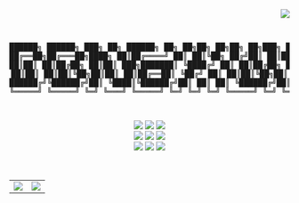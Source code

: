 <div align=right>
    <a href="https://hits.seeyoufarm.com"><img src="https://hits.seeyoufarm.com/api/count/incr/badge.svg?url=https%3A%2F%2Fgithub.com%2Fdonghyun0502&count_bg=%234778BE&title_bg=%23555555&icon=&icon_color=%23E7E7E7&title=Profile+Viewers&edge_flat=true"/></a>
</div>

<div align=center>
<pre>





██████╗  ██████╗ ███╗   ██╗ ██████╗ ██╗  ██╗██╗   ██╗██╗   ██╗███╗   ██╗
██╔══██╗██╔═══██╗████╗  ██║██╔════╝ ██║  ██║╚██╗ ██╔╝██║   ██║████╗  ██║
██║  ██║██║   ██║██╔██╗ ██║██║  ███╗███████║ ╚████╔╝ ██║   ██║██╔██╗ ██║
██║  ██║██║   ██║██║╚██╗██║██║   ██║██╔══██║  ╚██╔╝  ██║   ██║██║╚██╗██║
██████╔╝╚██████╔╝██║ ╚████║╚██████╔╝██║  ██║   ██║   ╚██████╔╝██║ ╚████║
╚═════╝  ╚═════╝ ╚═╝  ╚═══╝ ╚═════╝ ╚═╝  ╚═╝   ╚═╝    ╚═════╝ ╚═╝  ╚═══╝
                                                                        
</pre>

<img src="https://img.shields.io/badge/java-007396?style=for-the-badge&logo=java&logoColor=white"> 
<img src="https://img.shields.io/badge/html5-E34F26?style=for-the-badge&logo=html5&logoColor=white"> 
<img src="https://img.shields.io/badge/css-1572B6?style=for-the-badge&logo=css3&logoColor=white"> 
    <br>
<img src="https://img.shields.io/badge/javascript-F7DF1E?style=for-the-badge&logo=javascript&logoColor=black"> 
<img src="https://img.shields.io/badge/jquery-0769AD?style=for-the-badge&logo=jquery&logoColor=white">
<img src="https://img.shields.io/badge/mysql-4479A1?style=for-the-badge&logo=mysql&logoColor=white"> 
    <br>
<img src="https://img.shields.io/badge/spring-6DB33F?style=for-the-badge&logo=spring&logoColor=white"> 
<img src="https://img.shields.io/badge/github-181717?style=for-the-badge&logo=github&logoColor=white">
<img src="https://img.shields.io/badge/amazonaws-232F3E?style=for-the-badge&logo=amazonaws&logoColor=white"> 
    <br><br><br>



<table>
    <tr>
        <td>
            <img src="https://github-readme-stats.vercel.app/api?username=donghyun0502&show_icons=true&theme=tokyonight&exclude_repo=Mac-Settings,donghyun0502,donghyun0502.github.io"/></a>
        </td>
        <td>
            <img src="https://github-readme-stats.vercel.app/api/top-langs/?username=donghyun0502&layout=compact&theme=tokyonight&exclude_repo=Mac-Settings,donghyun0502,donghyun0502.github.io"/></a>
        </td>
    </tr>
</table>

<!--<a href="https://donghyun0502.io"><img src="https://img.shields.io/badge/Blog -00C7B7?style=for-the-badge&logo=hugo&logoColor=white"/></a>-->

<!--
**coldwoong/coldwoong** is a ✨ _special_ ✨ repository because its `README.md` (this file) appears on your GitHub profile.

Here are some ideas to get you started:

- 🔭 I’m currently working on ...
- 🌱 I’m currently learning ...
- 👯 I’m looking to collaborate on ...
- 🤔 I’m looking for help with ...
- 💬 Ask me about ...
- 📫 How to reach me: ...
- 😄 Pronouns: ...
- ⚡ Fun fact: ...
-->
</div>
